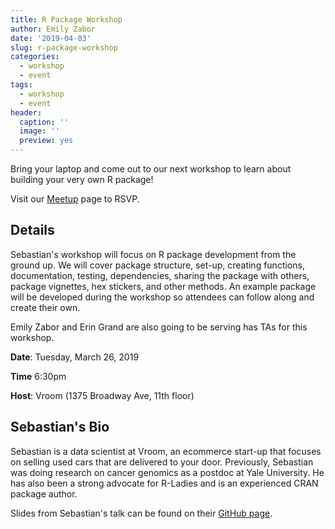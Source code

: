 ```yaml
---
title: R Package Workshop
author: Emily Zabor
date: '2019-04-03'
slug: r-package-workshop
categories:
  - workshop
  - event
tags:
  - workshop
  - event
header:
  caption: ''
  image: ''
  preview: yes
---
```


Bring your laptop and come out to our next workshop to learn about building your very own R package!

Visit our [Meetup](https://www.meetup.com/rladies-newyork/events/259858458/) page to RSVP.

## Details

Sebastian's workshop will focus on R package development from the ground up. We will cover package structure, set-up, creating functions, documentation, testing, dependencies, sharing the package with others, package vignettes, hex stickers, and other methods. An example package will be developed during the workshop so attendees can follow along and create their own.

Emily Zabor and Erin Grand are also going to be serving has TAs for this workshop.

**Date**: Tuesday, March 26, 2019

**Time** 6:30pm

**Host**: Vroom (1375 Broadway Ave, 11th floor)

## Sebastian's Bio

Sebastian is a data scientist at Vroom, an ecommerce start-up that focuses on selling used cars that are delivered to your door. Previously, Sebastian was doing research on cancer genomics as a postdoc at Yale University. He has also been a strong advocate for R-Ladies and is an experienced CRAN package author.

Slides from Sebastian's talk can be found on their [GitHub page](https://github.com/Seborinos/rladiesnyc_package_workshop).

